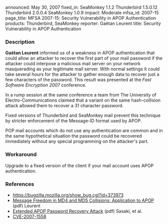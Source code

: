 announced: May 30, 2007
fixed_in: SeaMonkey 1.1.2
          Thunderbird 1.5.0.12
          Thunderbird 2.0.0.4
          SeaMonkey 1.0.9
impact: Moderate
mfsa_id: 2007-15
page_title: MFSA 2007-15: Security Vulnerability in APOP Authentication
products: Thunderbird, SeaMonkey
reporter: Gaëtan Leurent
title: Security Vulnerability in APOP Authentication

<h3>Description</h3>

<p><strong>Gaëtan Leurent</strong> informed us of a weakness in APOP
authentication that could allow an attacker to recover the first
part of your mail password if the attacker could interpose
a malicious mail server on your network masquerading as your legitimate
mail server. With normal settings it could take several hours for
the attacker to gather enough data to recover just a few characters
of the password. This result was presented at the
<em>Fast Software Encryption 2007</em> conference.</p>

<p>In a rump session at the same conference a team from The University of
Electro-Communications claimed that a variant on the same hash-collision
attack allowed them to recover a 31 character password.</p>

<p>Fixed versions of Thunderbird and SeaMonkey mail prevent this
technique by stricter enforcement of the Message-ID format used
by APOP.</p>

<p>POP mail accounts which do not use any authentication are
common and in the same hypothetical situation the password could
be recovered immediately without any special programming on the
attacker's part.</p>

<h3>Workaround</h3>

<p>Upgrade to a fixed version of the client if your mail account
uses APOP authentication.</p>

<h3>References</h3>

<ul>
<li><a href="https://bugzilla.mozilla.org/show_bug.cgi?id=373973">
https://bugzilla.mozilla.org/show_bug.cgi?id=373973</a></li>

<li><a class="ex-ref" type="application/pdf" href="http://fse2007.uni.lu/slides/APOP.pdf">
Message Freedom in MD4 and MD5 Collisions: Application to APOP</a> (pdf) Leurent</li>

<li><a class="ex-ref" type="application/pdf" href="http://fse2007.uni.lu/slides/rump/apop.pdf">
Extended APOP Password Recovery Attack</a> (pdf) Sasaki, et al.</li>

<li><a class="ex-ref" href="http://nvd.nist.gov/nvd.cfm?cvename=CVE-2007-1558">CVE-2007-1558</a></li>
</ul>



